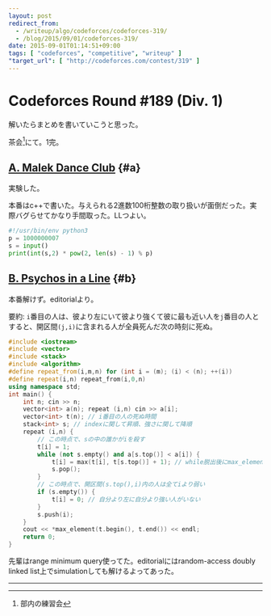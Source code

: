 ```yaml
---
layout: post
redirect_from:
  - /writeup/algo/codeforces/codeforces-319/
  - /blog/2015/09/01/codeforces-319/
date: 2015-09-01T01:14:51+09:00
tags: [ "codeforces", "competitive", "writeup" ]
"target_url": [ "http://codeforces.com/contest/319" ]
---
```


# Codeforces Round #189 (Div. 1)

解いたらまとめを書いていこうと思った。

<!-- more -->

茶会[^1]にて。1完。

## [A. Malek Dance Club](http://codeforces.com/contest/319/problem/A) {#a}

実験した。

本番はc++で書いた。与えられる2進数100桁整数の取り扱いが面倒だった。実際バグらせてかなり手間取った。LLつよい。

``` python
#!/usr/bin/env python3
p = 1000000007
s = input()
print(int(s,2) * pow(2, len(s) - 1) % p)
```

## [B. Psychos in a Line](http://codeforces.com/contest/319/problem/B) {#b}

本番解けず。editorialより。

要約: `i`番目の人は、彼より左にいて彼より強くて彼に最も近い人を`j`番目の人とすると、開区間`(j,i)`に含まれる人が全員死んだ次の時刻に死ぬ。


``` c++
#include <iostream>
#include <vector>
#include <stack>
#include <algorithm>
#define repeat_from(i,m,n) for (int i = (m); (i) < (n); ++(i))
#define repeat(i,n) repeat_from(i,0,n)
using namespace std;
int main() {
    int n; cin >> n;
    vector<int> a(n); repeat (i,n) cin >> a[i];
    vector<int> t(n); // i番目の人の死ぬ時間
    stack<int> s; // indexに関して昇順、強さに関して降順
    repeat (i,n) {
        // この時点で、sの中の誰かがiを殺す
        t[i] = 1;
        while (not s.empty() and a[s.top()] < a[i]) {
            t[i] = max(t[i], t[s.top()] + 1); // while脱出後にmax_elementするとO(n^2)
            s.pop();
        }
        // この時点で、開区間(s.top(),i)内の人は全てiより弱い
        if (s.empty()) {
            t[i] = 0; // 自分より左に自分より強い人がいない
        }
        s.push(i);
    }
    cout << *max_element(t.begin(), t.end()) << endl;
    return 0;
}
```

先輩はrange minimum query使ってた。editorialにはrandom-access doubly linked list上でsimulationしても解けるよってあった。

<hr>

[^1]: 部内の練習会
